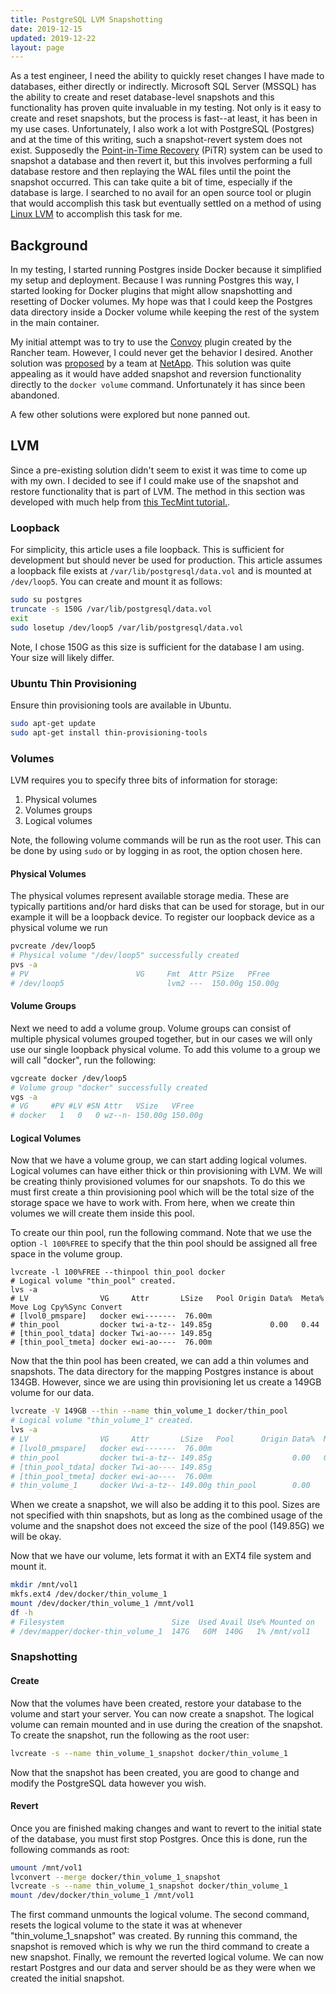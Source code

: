 ```yaml
---
title: PostgreSQL LVM Snapshotting
date: 2019-12-15
updated: 2019-12-22
layout: page
---
```


As a test engineer, I need the ability to quickly reset changes I have made to databases, either directly or indirectly.
Microsoft SQL Server (MSSQL) has the ability to create and reset database-level snapshots and this functionality has
proven quite invaluable in my testing. Not only is it easy to create and reset snapshots, but the process is fast--at
least, it has been in my use cases. Unfortunately, I also work a lot with PostgreSQL (Postgres) and at the time of this
writing, such a snapshot-revert system does not exist. Supposedly the
[Point-in-Time Recovery](https://www.postgresql.org/docs/10/continuous-archiving.html) (PiTR) system can be used to
snapshot a database and then revert it, but this involves performing a full database restore and then replaying the
WAL files until the point the snapshot occurred. This can take quite a bit of time, especially if the database is large.
I searched to no avail for an open source tool or plugin that would accomplish this task but eventually settled on a
method of using [Linux LVM](https://en.wikipedia.org/wiki/Logical_Volume_Manager_(Linux)) to accomplish this task for
me.

## Background

In my testing, I started running Postgres inside Docker because it simplified my setup and deployment. Because I was
running Postgres this way, I started looking for Docker plugins that might allow snapshotting and resetting of
Docker volumes. My hope was that I could keep the Postgres data directory inside a Docker volume while keeping the
rest of the system in the main container.

My initial attempt was to try to use the [Convoy](https://github.com/rancher/convoy) plugin created by the Rancher
team. However, I could never get the behavior I desired. Another solution was
[proposed](https://github.com/moby/moby/issues/33782) by a team at
[NetApp](https://netapp.io/2017/06/22/snapshots-clones-docker-volume-paradigm/). This solution was quite appealing as
it would have added snapshot and reversion functionality directly to the `docker volume` command. Unfortunately it
has since been abandoned.

A few other solutions were explored but none panned out.

## LVM

Since a pre-existing solution didn't seem to exist it was time to come up with my own. I decided to see if I could make
use of the snapshot and restore functionality that is part of LVM. The method in this section was developed with much
help from [this TecMint tutorial.](https://www.tecmint.com/take-snapshot-of-logical-volume-and-restore-in-lvm/).

### Loopback

For simplicity, this article uses a file loopback. This is sufficient for development but should never be used for
production. This article assumes a loopback file exists at `/var/lib/postgresql/data.vol` and is mounted at
`/dev/loop5`. You can create and mount it as follows:

```bash
sudo su postgres
truncate -s 150G /var/lib/postgresql/data.vol
exit
sudo losetup /dev/loop5 /var/lib/postgresql/data.vol
```

Note, I chose 150G as this size is sufficient for the database I am using. Your size will likely differ.

### Ubuntu Thin Provisioning

Ensure thin provisioning tools are available in Ubuntu.

```bash
sudo apt-get update
sudo apt-get install thin-provisioning-tools
```

### Volumes

LVM requires you to specify three bits of information for storage:

1. Physical volumes
2. Volumes groups
3. Logical volumes

Note, the following volume commands will be run as the root user. This can be done by using `sudo` or by logging in as
root, the option chosen here.

#### Physical Volumes

The physical volumes represent available storage media. These are typically partitions and/or hard disks that can be
used for storage, but in our example it will be a loopback device. To register our loopback device as a physical volume
we run

```bash
pvcreate /dev/loop5
# Physical volume "/dev/loop5" successfully created
pvs -a
# PV                        VG     Fmt  Attr PSize   PFree 
# /dev/loop5                       lvm2 ---  150.00g 150.00g
```

#### Volume Groups

Next we need to add a volume group. Volume groups can consist of multiple physical volumes grouped together, but in our
cases we will only use our single loopback physical volume. To add this volume to a group we will call "docker", run the
following:

```bash
vgcreate docker /dev/loop5
# Volume group "docker" successfully created
vgs -a
# VG     #PV #LV #SN Attr   VSize   VFree 
# docker   1   0   0 wz--n- 150.00g 150.00g
```

#### Logical Volumes

Now that we have a volume group, we can start adding logical volumes. Logical volumes can have either thick or thin
provisioning with LVM. We will be creating thinly provisioned volumes for our snapshots. To do this we must first create
a thin provisioning pool which will be the total size of the storage space we have to work with. From here, when we
create thin volumes we will create them inside this pool.

To create our thin pool, run the following command. Note that we use the option `-l 100%FREE` to specify that the thin
pool should be assigned all free space in the volume group.

```
lvcreate -l 100%FREE --thinpool thin_pool docker
# Logical volume "thin_pool" created.
lvs -a
# LV                VG     Attr       LSize   Pool Origin Data%  Meta%  Move Log Cpy%Sync Convert
# [lvol0_pmspare]   docker ewi-------  76.00m                                                    
# thin_pool         docker twi-a-tz-- 149.85g             0.00   0.44                            
# [thin_pool_tdata] docker Twi-ao---- 149.85g                                                    
# [thin_pool_tmeta] docker ewi-ao----  76.00m
```

Now that the thin pool has been created, we can add a thin volumes and snapshots. The data directory for the mapping
Postgres instance is about 134GB. However, since we are using thin provisioning let us create a 149GB volume for our
data.

```bash
lvcreate -V 149GB --thin --name thin_volume_1 docker/thin_pool
# Logical volume "thin_volume_1" created.
lvs -a
# LV                VG     Attr       LSize   Pool      Origin Data%  Meta%  Move Log Cpy%Sync Convert
# [lvol0_pmspare]   docker ewi-------  76.00m                                                         
# thin_pool         docker twi-a-tz-- 149.85g                  0.00   0.44                            
# [thin_pool_tdata] docker Twi-ao---- 149.85g                                                         
# [thin_pool_tmeta] docker ewi-ao----  76.00m                                                         
# thin_volume_1     docker Vwi-a-tz-- 149.00g thin_pool        0.00
```

When we create a snapshot, we will also be adding it to this pool. Sizes are not specified with thin snapshots, but as
long as the combined usage of the volume and the snapshot does not exceed the size of the pool (149.85G) we will be
okay.

Now that we have our volume, lets format it with an EXT4 file system and mount it.

```bash
mkdir /mnt/vol1
mkfs.ext4 /dev/docker/thin_volume_1
mount /dev/docker/thin_volume_1 /mnt/vol1
df -h
# Filesystem                        Size  Used Avail Use% Mounted on
# /dev/mapper/docker-thin_volume_1  147G   60M  140G   1% /mnt/vol1
```

### Snapshotting

#### Create

Now that the volumes have been created, restore your database to the volume and start your server. You can now create
a snapshot. The logical volume can remain mounted and in use during the creation of the snapshot. To create the
snapshot, run the following as the root user:

```bash
lvcreate -s --name thin_volume_1_snapshot docker/thin_volume_1
```

Now that the snapshot has been created, you are good to change and modify the PostgreSQL data however you wish.

#### Revert

Once you are finished making changes and want to revert to the initial state of the database, you must first stop
Postgres. Once this is done, run the following commands as root:

```bash
umount /mnt/vol1
lvconvert --merge docker/thin_volume_1_snapshot
lvcreate -s --name thin_volume_1_snapshot docker/thin_volume_1
mount /dev/docker/thin_volume_1 /mnt/vol1
```

The first command unmounts the logical volume. The second command, resets the logical volume to the state it was at
whenever "thin_volume_1_snapshot" was created. By running this command, the snapshot is removed which is why we run the
third command to create a new snapshot. Finally, we remount the reverted logical volume. We can now restart Postgres and
our data and server should be as they were when we created the initial snapshot.